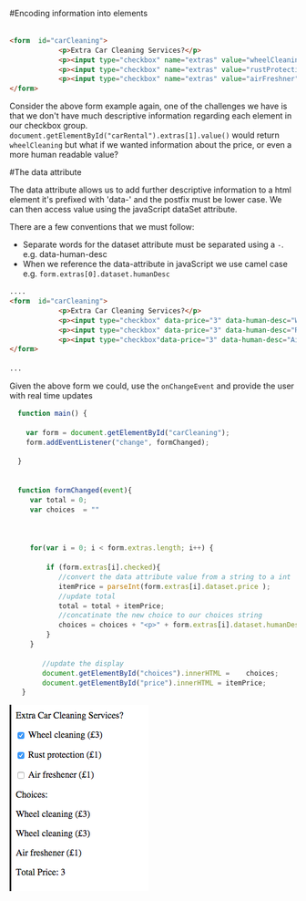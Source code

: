 #Encoding information into elements 

```html

<form  id="carCleaning">
            <p>Extra Car Cleaning Services?</p>    
            <p><input type="checkbox" name="extras" value="wheelCleaning"> Wheel cleaning (£3) </p>
            <p><input type="checkbox" name="extras" value="rustProtection">  Rust protection (£2) </p>
            <p><input type="checkbox" name="extras" value="airFreshner">  Air freshener (£1) </p>
</form>


```
Consider the above form example again, one of the challenges we have is that we don't have much descriptive information regarding each element in our checkbox group.  `document.getElementById("carRental").extras[1].value()` would return `wheelCleaning` but what if we wanted information about the price, or even a more human readable value?

#The data attribute

The data attribute allows us to add further descriptive information to a html element it's prefixed with 'data-' and the postfix must be lower case. We can then access value using the javaScript dataSet attribute. 

There are a few conventions that we must follow:

* Separate words for the dataset attribute must be separated using a `-`. e.g.  data-human-desc
* When we reference the data-attribute in javaScript we use camel case e.g. `form.extras[0].dataset.humanDesc `
<div id="example"> </div>

```html
....
<form  id="carCleaning">
            <p>Extra Car Cleaning Services?</p>    
            <p><input type="checkbox" data-price="3" data-human-desc="Wheel Cleaning" name="extras" value="wheelCleaning"> Wheel cleaning (£3) </p>
            <p><input type="checkbox" data-price="3" data-human-desc="Rust Protection" name="extras" value="rustProtection">  Rust protection (£2) </p>
            <p><input type="checkbox"data-price="3" data-human-desc="Air Freshner" name="extras" value="airFreshner">  Air freshener (£1) </p>
</form>

...
```
<p id = "total"> </p>  

Given the above form we could, use the `onChangeEvent` and provide the user with real time updates

```javascript 
  function main() {
    
    var form = document.getElementById("carCleaning");
    form.addEventListener("change", formChanged);
  
  }
  
  
  function formChanged(event){
	 var total = 0; 
     var choices  = ""
     
     
     
     for(var i = 0; i < form.extras.length; i++) {
        
         if (form.extras[i].checked){
            //convert the data attribute value from a string to a int
            itemPrice = parseInt(form.extras[i].dataset.price );
            //update total 
            total = total + itemPrice;
            //concatinate the new choice to our choices string 
            choices = choices + "<p>" + form.extras[i].dataset.humanDesc   +  "<p>")
         }
     }
       
        //update the display 
        document.getElementById("choices").innerHTML =    choices; 
        document.getElementById("price").innerHTML = itemPrice;
   }
```


![img/data-collection.png](img/data-checkbox.png)


